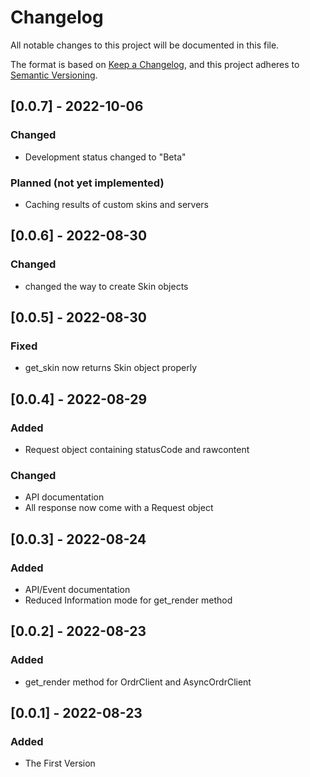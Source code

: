 # Changelog
All notable changes to this project will be documented in this file.

The format is based on [Keep a Changelog](https://keepachangelog.com/en/1.0.0/),
and this project adheres to [Semantic Versioning](https://semver.org/spec/v2.0.0.html).

## [0.0.7] - 2022-10-06
### Changed
- Development status changed to "Beta"
### Planned (not yet implemented)
- Caching results of custom skins and servers

## [0.0.6] - 2022-08-30
### Changed
- changed the way to create Skin objects

## [0.0.5] - 2022-08-30
### Fixed
- get_skin now returns Skin object properly

## [0.0.4] - 2022-08-29
### Added
- Request object containing statusCode and rawcontent

### Changed
- API documentation
- All response now come with a Request object

## [0.0.3] - 2022-08-24
### Added
- API/Event documentation
- Reduced Information mode for get_render method

## [0.0.2] - 2022-08-23
### Added
- get_render method for OrdrClient and AsyncOrdrClient

## [0.0.1] - 2022-08-23
### Added
- The First Version
